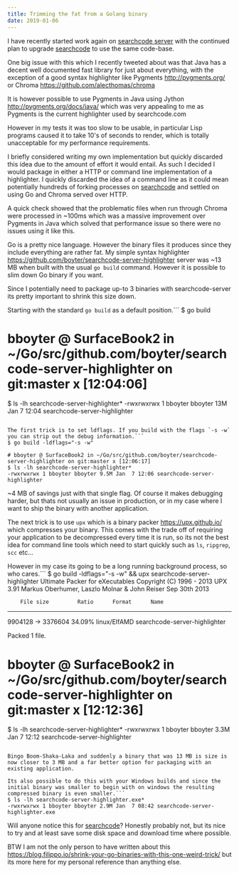 ```yaml
---
title: Trimming the fat from a Golang binary
date: 2019-01-06
---
```


I have recently started work again on [searchcode server](https://searchcodeserver.com/) with the continued plan to upgrade [searchcode](https://searchcode.com/) to use the same code-base.

One big issue with this which I recently tweeted about was that Java has a decent well documented fast library for just about everything, with the exception of a good syntax highlighter like Pygments <http://pygments.org/> or Chroma <https://github.com/alecthomas/chroma>

It is however possible to use Pygments in Java using Jython <http://pygments.org/docs/java/> which was very appealing to me as Pygments is the current highlighter used by searchcode.com

However in my tests it was too slow to be usable, in particular Lisp programs caused it to take 10's of seconds to render, which is totally unacceptable for my performance requirements.

I briefly considered writing my own implementation but quickly discarded this idea due to the amount of effort it would entail. As such I decided I would package in either a HTTP or command line implementation of a highlighter. I quickly discarded the idea of a command line as it could mean potentially hundreds of forking processes on [searchcode](https://searchcode.com/) and settled on using Go and Chroma served over HTTP.

A quick check showed that the problematic files when run through Chroma were processed in ~100ms which was a massive improvement over Pygments in Java which solved that performance issue so there were no issues using it like this.

Go is a pretty nice language. However the binary files it produces since they include everything are rather fat. My simple syntax highlighter <https://github.com/boyter/searchcode-server-highlighter> server was ~13 MB when built with the usual `go build` command. However it is possible to slim down Go binary if you want.

Since I potentially need to package up-to 3 binaries with searchcode-server its pretty important to shrink this size down.

Starting with the standard `go build` as a default position.```
$ go build

# bboyter @ SurfaceBook2 in ~/Go/src/github.com/boyter/searchcode-server-highlighter on git:master x [12:04:06]

$ ls -lh searchcode-server-highlighter*
-rwxrwxrwx 1 bboyter bboyter  13M Jan  7 12:04 searchcode-server-highlighter

```

The first trick is to set ldflags. If you build with the flags `-s -w` you can strip out the debug information.```
$ go build -ldflags="-s -w"

# bboyter @ SurfaceBook2 in ~/Go/src/github.com/boyter/searchcode-server-highlighter on git:master x [12:06:17]
$ ls -lh searchcode-server-highlighter*
-rwxrwxrwx 1 bboyter bboyter 9.5M Jan  7 12:06 searchcode-server-highlighter
```

~4 MB of savings just with that single flag. Of course it makes debugging harder, but thats not usually an issue in production, or in my case where I want to ship the binary with another application.

The next trick is to use `upx` which is a binary packer <https://upx.github.io/> which compresses your binary. This comes with the trade off of requiring your application to be decompressed every time it is run, so its not the best idea for command line tools which need to start quickly such as `ls`, `ripgrep`, `scc` etc...

However in my case its going to be a long running background process, so who cares.```
$ go build -ldflags="-s -w" && upx searchcode-server-highlighter
                       Ultimate Packer for eXecutables
                          Copyright (C) 1996 - 2013
UPX 3.91        Markus Oberhumer, Laszlo Molnar & John Reiser   Sep 30th 2013

        File size         Ratio      Format      Name
   --------------------   ------   -----------   -----------
   9904128 ->   3376604   34.09%  linux/ElfAMD   searchcode-server-highlighter

Packed 1 file.

# bboyter @ SurfaceBook2 in ~/Go/src/github.com/boyter/searchcode-server-highlighter on git:master x [12:12:36]

$ ls -lh searchcode-server-highlighter*
-rwxrwxrwx 1 bboyter bboyter 3.3M Jan  7 12:12 searchcode-server-highlighter

```

Bingo Boom-Shaka-Laka and suddenly a binary that was 13 MB is size is now closer to 3 MB and a far better option for packaging with an existing application.

Its also possible to do this with your Windows builds and since the initial binary was smaller to begin with on windows the resulting compressed binary is even smaller.```
$ ls -lh searchcode-server-highlighter.exe*
-rwxrwxrwx 1 bboyter bboyter 2.9M Jan  7 08:42 searchcode-server-highlighter.exe
```

Will anyone notice this for [searchcode](https://searchcode.com/)? Honestly probably not, but its nice to try and at least save some disk space and download time where possible.

BTW I am not the only person to have written about this <https://blog.filippo.io/shrink-your-go-binaries-with-this-one-weird-trick/> but its more here for my personal reference than anything else.
